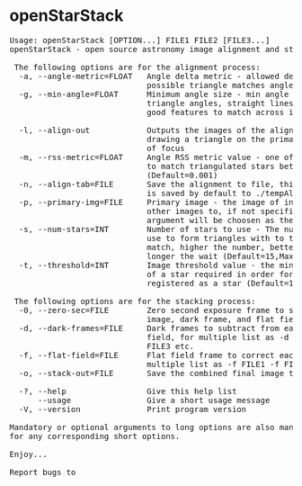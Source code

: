 openStarStack
=============
<pre>
Usage: openStarStack [OPTION...] FILE1 FILE2 [FILE3...]
openStarStack - open source astronomy image alignment and stacking software

 The following options are for the alignment process:
  -a, --angle-metric=FLOAT   Angle delta metric - allowed delta between two
                             possible triangle matches angles. (Default=0.002)
  -g, --min-angle=FLOAT      Minimum angle size - min angle size of all three
                             triangle angles, straight lines don't make for
                             good features to match across images (Default=0.1)
                            
  -l, --align-out            Outputs the images of the alignement process,
                             drawing a triangle on the primary image and image
                             of focus
  -m, --rss-metric=FLOAT     Angle RSS metric value - one of a few metrics used
                             to match triangulated stars between the images.
                             (Default=0.001)
  -n, --align-tab=FILE       Save the alignment to file, this is a csv file and
                             is saved by default to ./tempAlign.csv
  -p, --primary-img=FILE     Primary image - the image of interest to align all
                             other images to, if not specified the first image
                             argument will be choosen as the primary
  -s, --num-stars=INT        Number of stars to use - The number of stars to
                             use to form triangles with to try to make a valid
                             match, higher the number, better the accuracy and
                             longer the wait (Default=15,Max=50)
  -t, --threshold=INT        Image threshold value - the minimum DN pixel value
                             of a star required in order for it to be
                             registered as a star (Default=100,Max=255)

 The following options are for the stacking process:
  -0, --zero-sec=FILE        Zero second exposure frame to subtract from each
                             image, dark frame, and flat field.
  -d, --dark-frames=FILE     Dark frames to subtract from each image and flat
                             field, for multiple list as -d FILE1 -d FILE2 -d
                             FILE3 etc.
  -f, --flat-field=FILE      Flat field frame to correct each image, for
                             multiple list as -f FILE1 -f FILE2 -f FILE3 etc.
  -o, --stack-out=FILE       Save the combined final image to disk

  -?, --help                 Give this help list
      --usage                Give a short usage message
  -V, --version              Print program version

Mandatory or optional arguments to long options are also mandatory or optional
for any corresponding short options.

Enjoy...

Report bugs to <brandonmetz@gmail.com>
</pre>